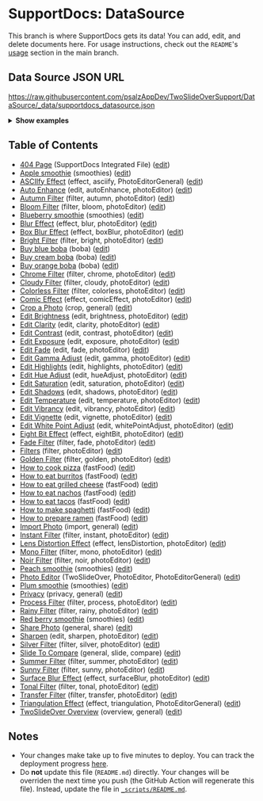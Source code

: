 # SupportDocs: DataSource
This branch is where SupportDocs gets its data! You can add, edit, and delete documents here. For usage instructions, check out the `README`'s [usage](https://github.com/aheze/SupportDocs#using-the-github-repository) section in the main branch.

## Data Source JSON URL
<a href="https://raw.githubusercontent.com/psalzAppDev/TwoSlideOverSupport/DataSource/_data/supportdocs_datasource.json">https://raw.githubusercontent.com/psalzAppDev/TwoSlideOverSupport/DataSource/_data/supportdocs_datasource.json</a>

<details markdown="1">
<summary><strong>Show examples</strong></summary>

<hr>

### SwiftUI
```swift
struct SwiftUIExampleView_MinimalCode: View {
    let dataSource = URL(string: "https://raw.githubusercontent.com/psalzAppDev/TwoSlideOverSupport/DataSource/_data/supportdocs_datasource.json")!
    @State var supportDocsPresented = false
    
    var body: some View {
        Button("Present SupportDocs from SwiftUI!") { supportDocsPresented = true }
        .sheet(isPresented: $supportDocsPresented, content: {
            SupportDocsView(dataSource: dataSource, isPresented: $supportDocsPresented)
        })
    }
}
```

### UIKit
```swift
class UIKitExampleController_MinimalCode: UIViewController {
    /**
    Connect this inside the storyboard.
    
    This is just for demo purposes, so it's not connected yet.
    */
    @IBAction func presentButtonPressed(_ sender: Any) {
        let dataSource = URL(string: "https://raw.githubusercontent.com/psalzAppDev/TwoSlideOverSupport/DataSource/_data/supportdocs_datasource.json")!
    
        let supportDocsViewController = SupportDocsViewController(dataSource: dataSource)
        self.present(supportDocsViewController, animated: true, completion: nil)
    }
}
```

<hr>

</details>

## Table of Contents
- [404 Page](https://psalzAppDev.github.io/TwoSlideOverSupport/404) (SupportDocs Integrated File) ([edit](https://github.com/psalzAppDev/TwoSlideOverSupport/edit/DataSource/TwoSlideOverSupport/404.md))
- [Apple smoothie](https://psalzAppDev.github.io/TwoSlideOverSupport/Sample-Smoothies/Apple) (smoothies) ([edit](https://github.com/psalzAppDev/TwoSlideOverSupport/edit/DataSource/Sample-Smoothies/Apple.md))
- [ASCIIfy Effect](https://psalzAppDev.github.io/TwoSlideOverSupport/PhotoEditor/Effect_ASCIIfy) (effect, asciify, PhotoEditorGeneral) ([edit](https://github.com/psalzAppDev/TwoSlideOverSupport/edit/DataSource/PhotoEditor/Effect_ASCIIfy.md))
- [Auto Enhance](https://psalzAppDev.github.io/TwoSlideOverSupport/PhotoEditor_Edits/edit_autoEnhance) (edit, autoEnhance, photoEditor) ([edit](https://github.com/psalzAppDev/TwoSlideOverSupport/edit/DataSource/PhotoEditor_Edits/edit_autoEnhance.md))
- [Autumn Filter](https://psalzAppDev.github.io/TwoSlideOverSupport/PhotoEditor_Filters/filter_autumn) (filter, autumn, photoEditor) ([edit](https://github.com/psalzAppDev/TwoSlideOverSupport/edit/DataSource/PhotoEditor_Filters/filter_autumn.md))
- [Bloom Filter](https://psalzAppDev.github.io/TwoSlideOverSupport/PhotoEditor_Filters/filter_bloom) (filter, bloom, photoEditor) ([edit](https://github.com/psalzAppDev/TwoSlideOverSupport/edit/DataSource/PhotoEditor_Filters/filter_bloom.md))
- [Blueberry smoothie](https://psalzAppDev.github.io/TwoSlideOverSupport/Sample-Smoothies/Blueberry) (smoothies) ([edit](https://github.com/psalzAppDev/TwoSlideOverSupport/edit/DataSource/Sample-Smoothies/Blueberry.md))
- [Blur Effect](https://psalzAppDev.github.io/TwoSlideOverSupport/PhotoEditor_Effects/effect_blur) (effect, blur, photoEditor) ([edit](https://github.com/psalzAppDev/TwoSlideOverSupport/edit/DataSource/PhotoEditor_Effects/effect_blur.md))
- [Box Blur Effect](https://psalzAppDev.github.io/TwoSlideOverSupport/PhotoEditor_Effects/effect_boxBlur) (effect, boxBlur, photoEditor) ([edit](https://github.com/psalzAppDev/TwoSlideOverSupport/edit/DataSource/PhotoEditor_Effects/effect_boxBlur.md))
- [Bright Filter](https://psalzAppDev.github.io/TwoSlideOverSupport/PhotoEditor_Filters/filters_bright) (filter, bright, photoEditor) ([edit](https://github.com/psalzAppDev/TwoSlideOverSupport/edit/DataSource/PhotoEditor_Filters/filters_bright.md))
- [Buy blue boba](https://psalzAppDev.github.io/TwoSlideOverSupport/Sample-Boba/BuyBlueBoba) (boba) ([edit](https://github.com/psalzAppDev/TwoSlideOverSupport/edit/DataSource/Sample-Boba/BuyBlueBoba.md))
- [Buy cream boba](https://psalzAppDev.github.io/TwoSlideOverSupport/Sample-Boba/BuyCreamBoba) (boba) ([edit](https://github.com/psalzAppDev/TwoSlideOverSupport/edit/DataSource/Sample-Boba/BuyCreamBoba.md))
- [Buy orange boba](https://psalzAppDev.github.io/TwoSlideOverSupport/Sample-Boba/BuyOrangeBoba) (boba) ([edit](https://github.com/psalzAppDev/TwoSlideOverSupport/edit/DataSource/Sample-Boba/BuyOrangeBoba.md))
- [Chrome Filter](https://psalzAppDev.github.io/TwoSlideOverSupport/PhotoEditor_Filters/filter_chrome) (filter, chrome, photoEditor) ([edit](https://github.com/psalzAppDev/TwoSlideOverSupport/edit/DataSource/PhotoEditor_Filters/filter_chrome.md))
- [Cloudy Filter](https://psalzAppDev.github.io/TwoSlideOverSupport/PhotoEditor_Filters/filter_cloudy) (filter, cloudy, photoEditor) ([edit](https://github.com/psalzAppDev/TwoSlideOverSupport/edit/DataSource/PhotoEditor_Filters/filter_cloudy.md))
- [Colorless Filter](https://psalzAppDev.github.io/TwoSlideOverSupport/PhotoEditor_Filters/filter_colorless) (filter, colorless, photoEditor) ([edit](https://github.com/psalzAppDev/TwoSlideOverSupport/edit/DataSource/PhotoEditor_Filters/filter_colorless.md))
- [Comic Effect](https://psalzAppDev.github.io/TwoSlideOverSupport/PhotoEditor_Effects/effect_comicEffect) (effect, comicEffect, photoEditor) ([edit](https://github.com/psalzAppDev/TwoSlideOverSupport/edit/DataSource/PhotoEditor_Effects/effect_comicEffect.md))
- [Crop a Photo](https://psalzAppDev.github.io/TwoSlideOverSupport/General/Cropping) (crop, general) ([edit](https://github.com/psalzAppDev/TwoSlideOverSupport/edit/DataSource/General/Cropping.md))
- [Edit Brightness](https://psalzAppDev.github.io/TwoSlideOverSupport/PhotoEditor_Edits/edit_brightness) (edit, brightness, photoEditor) ([edit](https://github.com/psalzAppDev/TwoSlideOverSupport/edit/DataSource/PhotoEditor_Edits/edit_brightness.md))
- [Edit Clarity](https://psalzAppDev.github.io/TwoSlideOverSupport/PhotoEditor_Edits/edit_clarity) (edit, clarity, photoEditor) ([edit](https://github.com/psalzAppDev/TwoSlideOverSupport/edit/DataSource/PhotoEditor_Edits/edit_clarity.md))
- [Edit Contrast](https://psalzAppDev.github.io/TwoSlideOverSupport/PhotoEditor_Edits/edit_contrast) (edit, contrast, photoEditor) ([edit](https://github.com/psalzAppDev/TwoSlideOverSupport/edit/DataSource/PhotoEditor_Edits/edit_contrast.md))
- [Edit Exposure](https://psalzAppDev.github.io/TwoSlideOverSupport/PhotoEditor_Edits/edit_exposure) (edit, exposure, photoEditor) ([edit](https://github.com/psalzAppDev/TwoSlideOverSupport/edit/DataSource/PhotoEditor_Edits/edit_exposure.md))
- [Edit Fade](https://psalzAppDev.github.io/TwoSlideOverSupport/PhotoEditor_Edits/edit_fade) (edit, fade, photoEditor) ([edit](https://github.com/psalzAppDev/TwoSlideOverSupport/edit/DataSource/PhotoEditor_Edits/edit_fade.md))
- [Edit Gamma Adjust](https://psalzAppDev.github.io/TwoSlideOverSupport/PhotoEditor_Edits/edit_gammaAdjust) (edit, gamma, photoEditor) ([edit](https://github.com/psalzAppDev/TwoSlideOverSupport/edit/DataSource/PhotoEditor_Edits/edit_gammaAdjust.md))
- [Edit Highlights](https://psalzAppDev.github.io/TwoSlideOverSupport/PhotoEditor_Edits/edit_highlights) (edit, highlights, photoEditor) ([edit](https://github.com/psalzAppDev/TwoSlideOverSupport/edit/DataSource/PhotoEditor_Edits/edit_highlights.md))
- [Edit Hue Adjust](https://psalzAppDev.github.io/TwoSlideOverSupport/PhotoEditor_Edits/edit_hueAdjust) (edit, hueAdjust, photoEditor) ([edit](https://github.com/psalzAppDev/TwoSlideOverSupport/edit/DataSource/PhotoEditor_Edits/edit_hueAdjust.md))
- [Edit Saturation](https://psalzAppDev.github.io/TwoSlideOverSupport/PhotoEditor_Edits/edit_saturation) (edit, saturation, photoEditor) ([edit](https://github.com/psalzAppDev/TwoSlideOverSupport/edit/DataSource/PhotoEditor_Edits/edit_saturation.md))
- [Edit Shadows](https://psalzAppDev.github.io/TwoSlideOverSupport/PhotoEditor_Edits/edit_shadows) (edit, shadows, photoEditor) ([edit](https://github.com/psalzAppDev/TwoSlideOverSupport/edit/DataSource/PhotoEditor_Edits/edit_shadows.md))
- [Edit Temperature](https://psalzAppDev.github.io/TwoSlideOverSupport/PhotoEditor_Edits/edit_temperature) (edit, temperature, photoEditor) ([edit](https://github.com/psalzAppDev/TwoSlideOverSupport/edit/DataSource/PhotoEditor_Edits/edit_temperature.md))
- [Edit Vibrancy](https://psalzAppDev.github.io/TwoSlideOverSupport/PhotoEditor_Edits/edit_vibrancy) (edit, vibrancy, photoEditor) ([edit](https://github.com/psalzAppDev/TwoSlideOverSupport/edit/DataSource/PhotoEditor_Edits/edit_vibrancy.md))
- [Edit Vignette](https://psalzAppDev.github.io/TwoSlideOverSupport/PhotoEditor_Edits/edit_vignette) (edit, vignette, photoEditor) ([edit](https://github.com/psalzAppDev/TwoSlideOverSupport/edit/DataSource/PhotoEditor_Edits/edit_vignette.md))
- [Edit White Point Adjust](https://psalzAppDev.github.io/TwoSlideOverSupport/PhotoEditor_Edits/edit_whitePointAdjust) (edit, whitePointAdjust, photoEditor) ([edit](https://github.com/psalzAppDev/TwoSlideOverSupport/edit/DataSource/PhotoEditor_Edits/edit_whitePointAdjust.md))
- [Eight Bit Effect](https://psalzAppDev.github.io/TwoSlideOverSupport/PhotoEditor_Effects/effect_eightBit) (effect, eightBit, photoEditor) ([edit](https://github.com/psalzAppDev/TwoSlideOverSupport/edit/DataSource/PhotoEditor_Effects/effect_eightBit.md))
- [Fade Filter](https://psalzAppDev.github.io/TwoSlideOverSupport/PhotoEditor_Filters/filter_fade) (filter, fade, photoEditor) ([edit](https://github.com/psalzAppDev/TwoSlideOverSupport/edit/DataSource/PhotoEditor_Filters/filter_fade.md))
- [Filters](https://psalzAppDev.github.io/TwoSlideOverSupport/PhotoEditor_Filters/filters_general) (filter, photoEditor) ([edit](https://github.com/psalzAppDev/TwoSlideOverSupport/edit/DataSource/PhotoEditor_Filters/filters_general.md))
- [Golden Filter](https://psalzAppDev.github.io/TwoSlideOverSupport/PhotoEditor_Filters/filter_golden) (filter, golden, photoEditor) ([edit](https://github.com/psalzAppDev/TwoSlideOverSupport/edit/DataSource/PhotoEditor_Filters/filter_golden.md))
- [How to cook pizza](https://psalzAppDev.github.io/TwoSlideOverSupport/Sample-FastFood/HowToCookPizza) (fastFood) ([edit](https://github.com/psalzAppDev/TwoSlideOverSupport/edit/DataSource/Sample-FastFood/HowToCookPizza.md))
- [How to eat burritos](https://psalzAppDev.github.io/TwoSlideOverSupport/Sample-FastFood/HowToEatBurritos) (fastFood) ([edit](https://github.com/psalzAppDev/TwoSlideOverSupport/edit/DataSource/Sample-FastFood/HowToEatBurritos.md))
- [How to eat grilled cheese](https://psalzAppDev.github.io/TwoSlideOverSupport/Sample-FastFood/HowToEatGrilledCheese) (fastFood) ([edit](https://github.com/psalzAppDev/TwoSlideOverSupport/edit/DataSource/Sample-FastFood/HowToEatGrilledCheese.md))
- [How to eat nachos](https://psalzAppDev.github.io/TwoSlideOverSupport/Sample-FastFood/HowToEatNachos) (fastFood) ([edit](https://github.com/psalzAppDev/TwoSlideOverSupport/edit/DataSource/Sample-FastFood/HowToEatNachos.md))
- [How to eat tacos](https://psalzAppDev.github.io/TwoSlideOverSupport/Sample-FastFood/HowToEatTacos) (fastFood) ([edit](https://github.com/psalzAppDev/TwoSlideOverSupport/edit/DataSource/Sample-FastFood/HowToEatTacos.md))
- [How to make spaghetti](https://psalzAppDev.github.io/TwoSlideOverSupport/Sample-FastFood/HowToMakeSpaghetti) (fastFood) ([edit](https://github.com/psalzAppDev/TwoSlideOverSupport/edit/DataSource/Sample-FastFood/HowToMakeSpaghetti.md))
- [How to prepare ramen](https://psalzAppDev.github.io/TwoSlideOverSupport/Sample-FastFood/HowToPrepareRamen) (fastFood) ([edit](https://github.com/psalzAppDev/TwoSlideOverSupport/edit/DataSource/Sample-FastFood/HowToPrepareRamen.md))
- [Import Photo](https://psalzAppDev.github.io/TwoSlideOverSupport/General/ImportPhoto) (import, general) ([edit](https://github.com/psalzAppDev/TwoSlideOverSupport/edit/DataSource/General/ImportPhoto.md))
- [Instant Filter](https://psalzAppDev.github.io/TwoSlideOverSupport/PhotoEditor_Filters/filter_instant) (filter, instant, photoEditor) ([edit](https://github.com/psalzAppDev/TwoSlideOverSupport/edit/DataSource/PhotoEditor_Filters/filter_instant.md))
- [Lens Distortion Effect](https://psalzAppDev.github.io/TwoSlideOverSupport/PhotoEditor_Effects/effect_lensDistortion) (effect, lensDistortion, photoEditor) ([edit](https://github.com/psalzAppDev/TwoSlideOverSupport/edit/DataSource/PhotoEditor_Effects/effect_lensDistortion.md))
- [Mono Filter](https://psalzAppDev.github.io/TwoSlideOverSupport/PhotoEditor_Filters/filter_mono) (filter, mono, photoEditor) ([edit](https://github.com/psalzAppDev/TwoSlideOverSupport/edit/DataSource/PhotoEditor_Filters/filter_mono.md))
- [Noir Filter](https://psalzAppDev.github.io/TwoSlideOverSupport/PhotoEditor_Filters/filter_noir) (filter, noir, photoEditor) ([edit](https://github.com/psalzAppDev/TwoSlideOverSupport/edit/DataSource/PhotoEditor_Filters/filter_noir.md))
- [Peach smoothie](https://psalzAppDev.github.io/TwoSlideOverSupport/Sample-Smoothies/Peach) (smoothies) ([edit](https://github.com/psalzAppDev/TwoSlideOverSupport/edit/DataSource/Sample-Smoothies/Peach.md))
- [Photo Editor](https://psalzAppDev.github.io/TwoSlideOverSupport/PhotoEditor/PhotoEditor_Overview) (TwoSlideOver, PhotoEditor, PhotoEditorGeneral) ([edit](https://github.com/psalzAppDev/TwoSlideOverSupport/edit/DataSource/PhotoEditor/PhotoEditor_Overview.md))
- [Plum smoothie](https://psalzAppDev.github.io/TwoSlideOverSupport/Sample-Smoothies/Plum) (smoothies) ([edit](https://github.com/psalzAppDev/TwoSlideOverSupport/edit/DataSource/Sample-Smoothies/Plum.md))
- [Privacy](https://psalzAppDev.github.io/TwoSlideOverSupport/General/Privacy) (privacy, general) ([edit](https://github.com/psalzAppDev/TwoSlideOverSupport/edit/DataSource/General/Privacy.md))
- [Process Filter](https://psalzAppDev.github.io/TwoSlideOverSupport/PhotoEditor_Filters/filter_process) (filter, process, photoEditor) ([edit](https://github.com/psalzAppDev/TwoSlideOverSupport/edit/DataSource/PhotoEditor_Filters/filter_process.md))
- [Rainy Filter](https://psalzAppDev.github.io/TwoSlideOverSupport/PhotoEditor_Filters/filter_rainy) (filter, rainy, photoEditor) ([edit](https://github.com/psalzAppDev/TwoSlideOverSupport/edit/DataSource/PhotoEditor_Filters/filter_rainy.md))
- [Red berry smoothie](https://psalzAppDev.github.io/TwoSlideOverSupport/Sample-Smoothies/RedBerries) (smoothies) ([edit](https://github.com/psalzAppDev/TwoSlideOverSupport/edit/DataSource/Sample-Smoothies/RedBerries.md))
- [Share Photo](https://psalzAppDev.github.io/TwoSlideOverSupport/General/SharePhoto) (general, share) ([edit](https://github.com/psalzAppDev/TwoSlideOverSupport/edit/DataSource/General/SharePhoto.md))
- [Sharpen](https://psalzAppDev.github.io/TwoSlideOverSupport/PhotoEditor_Edits/edit_sharpen) (edit, sharpen, photoEditor) ([edit](https://github.com/psalzAppDev/TwoSlideOverSupport/edit/DataSource/PhotoEditor_Edits/edit_sharpen.md))
- [Silver Filter](https://psalzAppDev.github.io/TwoSlideOverSupport/PhotoEditor_Filters/filter_silver) (filter, silver, photoEditor) ([edit](https://github.com/psalzAppDev/TwoSlideOverSupport/edit/DataSource/PhotoEditor_Filters/filter_silver.md))
- [Slide To Compare](https://psalzAppDev.github.io/TwoSlideOverSupport/General/SlideToCompare) (general, slide, compare) ([edit](https://github.com/psalzAppDev/TwoSlideOverSupport/edit/DataSource/General/SlideToCompare.md))
- [Summer Filter](https://psalzAppDev.github.io/TwoSlideOverSupport/PhotoEditor_Filters/filters_summer) (filter, summer, photoEditor) ([edit](https://github.com/psalzAppDev/TwoSlideOverSupport/edit/DataSource/PhotoEditor_Filters/filters_summer.md))
- [Sunny Filter](https://psalzAppDev.github.io/TwoSlideOverSupport/PhotoEditor_Filters/filter_sunny) (filter, sunny, photoEditor) ([edit](https://github.com/psalzAppDev/TwoSlideOverSupport/edit/DataSource/PhotoEditor_Filters/filter_sunny.md))
- [Surface Blur Effect](https://psalzAppDev.github.io/TwoSlideOverSupport/PhotoEditor_Effects/effect_surfaceBlur) (effect, surfaceBlur, photoEditor) ([edit](https://github.com/psalzAppDev/TwoSlideOverSupport/edit/DataSource/PhotoEditor_Effects/effect_surfaceBlur.md))
- [Tonal Filter](https://psalzAppDev.github.io/TwoSlideOverSupport/PhotoEditor_Filters/filter_tonal) (filter, tonal, photoEditor) ([edit](https://github.com/psalzAppDev/TwoSlideOverSupport/edit/DataSource/PhotoEditor_Filters/filter_tonal.md))
- [Transfer Filter](https://psalzAppDev.github.io/TwoSlideOverSupport/PhotoEditor_Filters/filter_transfer) (filter, transfer, photoEditor) ([edit](https://github.com/psalzAppDev/TwoSlideOverSupport/edit/DataSource/PhotoEditor_Filters/filter_transfer.md))
- [Triangulation Effect](https://psalzAppDev.github.io/TwoSlideOverSupport/PhotoEditor/Effect_Triangulation) (effect, triangulation, PhotoEditorGeneral) ([edit](https://github.com/psalzAppDev/TwoSlideOverSupport/edit/DataSource/PhotoEditor/Effect_Triangulation.md))
- [TwoSlideOver Overview](https://psalzAppDev.github.io/TwoSlideOverSupport/General/Overview) (overview, general) ([edit](https://github.com/psalzAppDev/TwoSlideOverSupport/edit/DataSource/General/Overview.md))


## Notes
- Your changes make take up to five minutes to deploy. You can track the deployment progress [here](https://github.com/psalzAppDev/TwoSlideOverSupport/deployments/activity_log?environment=github-pages).
- Do **not** update this file (`README.md`) directly. Your changes will be overriden the next time you push (the GitHub Action will regenerate this file). Instead, update the file in [`_scripts/README.md`](https://github.com/psalzAppDev/TwoSlideOverSupport/edit/DataSource/_scripts/README.md). 